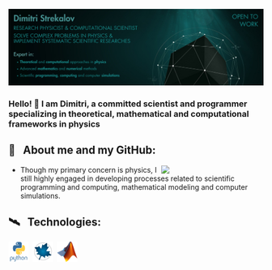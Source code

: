 ![Banner Image](Images/Banner.png)

### Hello! 👋 I am Dimitri, a committed scientist and programmer specializing in theoretical, mathematical and computational frameworks in physics

## 📜 &nbsp; About me and my GitHub:

<img align="right" src="https://github.com/StDLabs/StDLabs/blob/main/Gifs/1111.gif" width="40%"/>

- Though my primary concern is physics, I still highly engaged in developing processes related to scientific programming and computing, mathematical modeling and computer simulations.

## 🛰 &nbsp; Technologies:

<p>
<img src="https://github.com/devicons/devicon/blob/master/icons/python/python-original-wordmark.svg" title="Python" alt="Python" width="40" height="40"/>&nbsp;
<img src="https://github.com/StDLabs/StDLabs/blob/main/Icons/Maple_lg2.png" title="Maple" alt="Maple" width="40" height="40"/>&nbsp;
<img src="https://github.com/StDLabs/StDLabs/blob/main/Icons/Matlab_Logo.png" title="Matlab" alt="Matlab" width="40" height="40"/>&nbsp;
</p>

<!--
**StDLabs/StDLabs** is a ✨ _special_ ✨ repository because its `README.md` (this file) appears on your GitHub profile.

Here are some ideas to get you started:

- 🔭 I’m currently working on ...
- 🌱 I’m currently learning ...
- 👯 I’m looking to collaborate on ...
- 🤔 I’m looking for help with ...
- 💬 Ask me about ...
- 📫 How to reach me: ...
- 😄 Pronouns: ...
- ⚡ Fun fact: ...
-->
